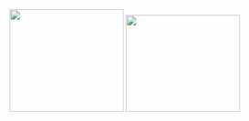   <div display="flex" justify-content="space-between">
  <img height="180em" width="200em" src="https://github-readme-stats-eight-theta.vercel.app/api?username=akaLuisinho&show_icons=true&theme=dracula&include_all_commits=true&count_private=true"/>
  <img height="170em" width="200em" src="https://github-readme-stats-eight-theta.vercel.app/api/top-langs/?username=akaLuisinho&layout=compact&langs_count=8&theme=dracula"/>
  </div>
